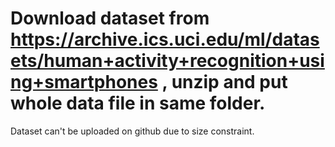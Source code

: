 # Download dataset from https://archive.ics.uci.edu/ml/datasets/human+activity+recognition+using+smartphones , unzip and put whole data file in same folder.
Dataset can't be uploaded on github due to size constraint.
